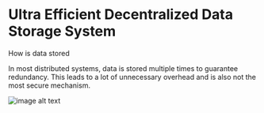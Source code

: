 # Ultra Efficient Decentralized Data Storage System

How is data stored  

In most distributed systems, data is stored multiple times to guarantee redundancy. This leads to a lot of unnecessary overhead and is also not the most secure mechanism.

![image alt text](../img/dispersed-storage.png)